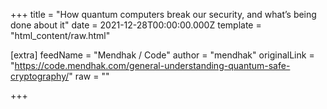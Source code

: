 
+++
title = "How quantum computers break our security, and what’s being done about it"
date = 2021-12-28T00:00:00.000Z
template = "html_content/raw.html"

[extra]
feedName = "Mendhak / Code"
author = "mendhak"
originalLink = "https://code.mendhak.com/general-understanding-quantum-safe-cryptography/"
raw = ""

+++

